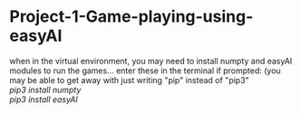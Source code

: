# Project-1-Game-playing-using-easyAI

when in the virtual environment, you may need to install numpty and easyAI modules to run the games... enter these in the terminal if prompted: (you may be able to get away with just writing "pip" instead of "pip3" <br>
_pip3 install numpty   
 pip3 install easyAI_
